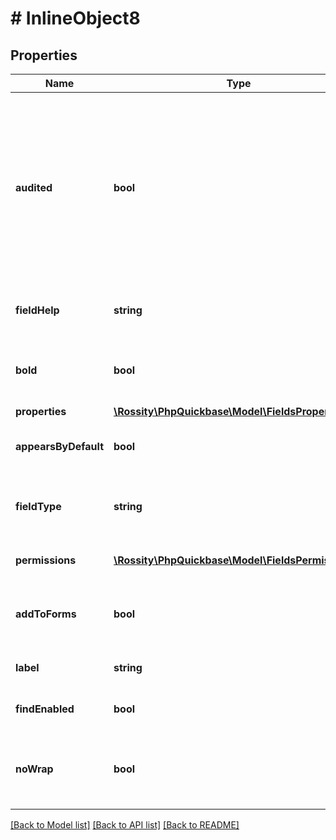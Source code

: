 # # InlineObject8

## Properties

Name | Type | Description | Notes
------------ | ------------- | ------------- | -------------
**audited** | **bool** | Indicates if the field is being tracked as part of Quick Base Audit Logs. You can only set this property to \&quot;true\&quot; if the app has audit logs enabled. See Enable data change logs under [Quick Base Audit Logs](https://help.quickbase.com/user-assistance/audit_logs.html). | [optional] 
**fieldHelp** | **string** | The configured help text shown to users within the product. | [optional] 
**bold** | **bool** | Indicates if the field is configured to display in bold in the product. | [optional] 
**properties** | [**\Rossity\PhpQuickbase\Model\FieldsProperties**](FieldsProperties.md) |  | [optional] 
**appearsByDefault** | **bool** | Indicates if the field is marked as a default in reports. | [optional] 
**fieldType** | **string** | The [field types](https://help.quickbase.com/user-assistance/field_types.html), click on any of the field type links for more info. | 
**permissions** | [**\Rossity\PhpQuickbase\Model\FieldsPermissions[]**](FieldsPermissions.md) | Field Permissions for different roles. | [optional] 
**addToForms** | **bool** | Whether the field you are adding should appear on forms. | [optional] 
**label** | **string** | The label (name) of the field. | [optional] 
**findEnabled** | **bool** | Indicates if the field is marked as searchable. | [optional] 
**noWrap** | **bool** | Indicates if the field is configured to not wrap when displayed in the product. | [optional] 

[[Back to Model list]](../../README.md#documentation-for-models) [[Back to API list]](../../README.md#documentation-for-api-endpoints) [[Back to README]](../../README.md)


